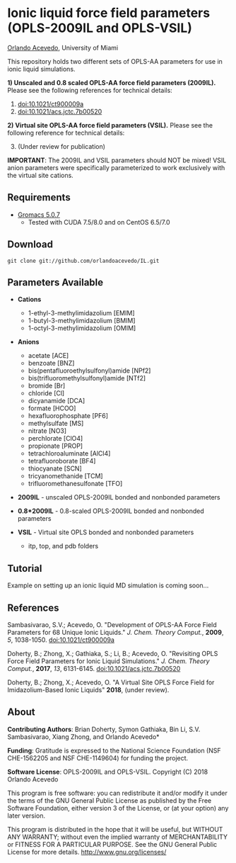 Ionic liquid force field parameters (OPLS-2009IL and OPLS-VSIL)
=================================================

[Orlando Acevedo](http://www.acevedoresearch.com), University of Miami

This repository holds two different sets of OPLS-AA parameters for use in ionic liquid simulations. 

**1) Unscaled and 0.8 scaled OPLS-AA force field parameters (2009IL).**
Please see the following references for technical details:
1. [doi:10.1021/ct900009a](http://pubs.acs.org/doi/abs/10.1021/ct900009a)
2. [doi:10.1021/acs.jctc.7b00520](http://pubs.acs.org/doi/abs/10.1021/acs.jctc.7b00520)

**2) Virtual site OPLS-AA force field parameters (VSIL).**
Please see the following reference for technical details:

3. (Under review for publication)

**IMPORTANT**: The 2009IL and VSIL parameters should NOT be mixed! VSIL anion parameters were specifically parameterized to work exclusively with the virtual site cations.

Requirements
------------
* [Gromacs 5.0.7](http://www.gromacs.org/Downloads)
    * Tested with CUDA 7.5/8.0 and on CentOS 6.5/7.0
    
Download
-----
```
git clone git://github.com/orlandoacevedo/IL.git
```

Parameters Available
--------------------
* **Cations**
    * 1-ethyl-3-methylimidazolium [EMIM]
    * 1-butyl-3-methylimidazolium [BMIM]
    * 1-octyl-3-methylimidazolium [OMIM]
* **Anions**
    * acetate [ACE]
    * benzoate [BNZ]
    * bis(pentafluoroethylsulfonyl)amide [NPf2]
    * bis(trifluoromethylsulfonyl)amide [NTf2]
    * bromide [Br]
    * chloride [Cl]
    * dicyanamide [DCA]
    * formate [HCOO]
    * hexafluorophosphate [PF6]
    * methylsulfate [MS]
    * nitrate [NO3]
    * perchlorate [ClO4]
    * propionate [PROP]
    * tetrachloroaluminate [AlCl4]
    * tetrafluoroborate [BF4]
    * thiocyanate [SCN]
    * tricyanomethanide [TCM]
    * trifluoromethanesulfonate [TFO]
    
* **2009IL** - unscaled OPLS-2009IL bonded and nonbonded parameters
  
* **0.8*2009IL** - 0.8-scaled OPLS-2009IL bonded and nonbonded parameters

* **VSIL** - Virtual site OPLS bonded and nonbonded parameters
    * itp, top, and pdb folders

Tutorial
--------
Example on setting up an ionic liquid MD simulation is coming soon...


References
----------
Sambasivarao, S.V.; Acevedo, O. "Development of OPLS-AA Force Field Parameters for 68 Unique Ionic Liquids." *J. Chem. Theory Comput.*, **2009**, *5*, 1038-1050. [doi:10.1021/ct900009a](http://pubs.acs.org/doi/abs/10.1021/ct900009a)

Doherty, B.; Zhong, X.; Gathiaka, S.; Li, B.; Acevedo, O. "Revisiting OPLS Force Field Parameters for Ionic Liquid Simulations." *J. Chem. Theory Comput.*, **2017**, *13*, 6131-6145. [doi:10.1021/acs.jctc.7b00520](http://pubs.acs.org/doi/abs/10.1021/acs.jctc.7b00520)

Doherty, B.; Zhong, X.; Acevedo, O. "A Virtual Site OPLS Force Field for Imidazolium-Based Ionic Liquids" **2018**, (under review).

About
-----
**Contributing Authors**: Brian Doherty, Symon Gathiaka, Bin Li, S.V. Sambasivarao, Xiang Zhong, and Orlando Acevedo*

**Funding**: Gratitude is expressed to the National Science Foundation (NSF CHE-1562205 and NSF CHE-1149604) for funding the project.

**Software License**:
OPLS-2009IL and OPLS-VSIL.
Copyright (C) 2018 Orlando Acevedo

This program is free software: you can redistribute it and/or modify
it under the terms of the GNU General Public License as published by
the Free Software Foundation, either version 3 of the License, or
(at your option) any later version.

This program is distributed in the hope that it will be useful,
but WITHOUT ANY WARRANTY; without even the implied warranty of
MERCHANTABILITY or FITNESS FOR A PARTICULAR PURPOSE.  See the
GNU General Public License for more details. <http://www.gnu.org/licenses/>
